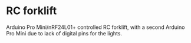 # RC forklift
Arduino Pro Mini/nRF24L01+ controlled RC forklift, with a second Arduino Pro Mini due to lack of digital pins for the lights.
